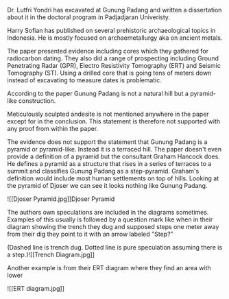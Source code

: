 Dr. Lutfri Yondri has excavated at Gunung Padang and written a dissertation about it in the doctoral program in Padjadjaran Univeristy.

Harry Sofian has published on several prehistoric archaeological topics in Indonesia. He is mostly focused on archaemetallurgy aka on ancient metals.

The paper presented evidence including cores which they gathered for radiocarbon dating. They also did a range of prospecting including Ground Penetrating Radar (GPR), Electro Resistivity Tomography (ERT) and Seismic Tomography (ST). Using a drilled core that is going tens of meters down instead of excavating to measure dates is problematic.

According to the paper Gunung Padang is not a natural hill but a pyramid-like construction.

Meticulously sculpted andesite is not mentioned anywhere in the paper except for in the conclusion. This statement is therefore not supported with any proof from within the paper.

The evidence does not support the statement that Gunung Padang is a pyramid or pyramid-like. Instead it is a terraced hill. The paper doesn't even provide a definition of a pyramid but the consultant Graham Hancock does. He defines a pyramid as a structure that rises in a series of terraces to a summit and classifies Gunung Padang as a step-pyramid. Graham's definition would include most human settlements on top of hills. Looking at the pyramid of Djoser we can see it looks nothing like Gunung Padang.

![[Djoser Pyramid.jpg]]Djoser Pyramid


The authors own speculations are included in the diagrams sometimes. Examples of this usually is followed by a question mark like when in their diagram showing the trench they dug and supposed steps one meter away from their dig they point to it with an arrow labeled "Step?"

(Dashed line is trench dug. Dotted line is pure speculation assuming there is a step.)![[Trench Diagram.jpg]]

Another example is from their ERT diagram where they find an area with lower 

![[ERT diagram.jpg]]